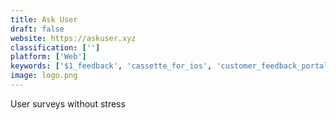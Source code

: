 ```yaml
---
title: Ask User
draft: false 
website: https://askuser.xyz
classification: ['']
platform: ['Web']
keywords: ['$1_feedback', 'cassette_for_ios', 'customer_feedback_portal', 'cycles', 'emojicom.io', 'feature_audit', 'feedbot_by_surveysparrow', 'feedback_tools', 'feedier', 'incoming_feedback_by_hotjar', 'instabug', 'luego', 'nom_nom', 'peek_by_usertesting', 'shipright', 'uxtesting', 'user_insights', 'user_interviews', 'userback', 'userbrain', 'yafi', 'zittly', 'buddybuild', 'userinput.io']
image: logo.png
---
```

User surveys without stress
